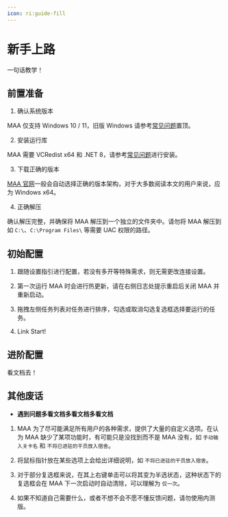 ```yaml
---
icon: ri:guide-fill
---
```


# 新手上路

一句话教学！

## 前置准备

1. 确认系统版本

MAA 仅支持 Windows 10 / 11，旧版 Windows 请参考[常见问题](常见问题.md)置顶。

2. 安装运行库

MAA 需要 VCRedist x64 和 .NET 8，请参考[常见问题](常见问题.md#可能性-2--运行库问题)进行安装。

3. 下载正确的版本

[MAA 官网](https://maa.plus/)一般会自动选择正确的版本架构，对于大多数阅读本文的用户来说，应为 Windows x64。

4. 正确解压

确认解压完整，并确保将 MAA 解压到一个独立的文件夹中。请勿将 MAA 解压到如 `C:\`、`C:\Program Files\` 等需要 UAC 权限的路径。

## 初始配置

1. 跟随设置指引进行配置，若没有多开等特殊需求，则无需更改连接设置。

2. 第一次运行 MAA 时会进行热更新，请在右侧日志处提示重启后关闭 MAA 并重新启动。

3. 拖拽左侧任务列表对任务进行排序，勾选或取消勾选复选框选择要运行的任务。

4. Link Start!

## 进阶配置

看文档去！

## 其他废话

- **遇到问题多看文档多看文档多看文档**

1. MAA 为了尽可能满足所有用户的各种需求，提供了大量的自定义选项。在认为 MAA 缺少了某项功能时，有可能只是没找到而不是 MAA 没有，如 `手动输入关卡名` 和 `不将已进驻的干员放入宿舍`。

2. 将鼠标指针放在某些选项上会给出详细说明，如 `不将已进驻的干员放入宿舍`。

3. 对于部分复选框来说，在其上右键单击可以将其变为半选状态，这种状态下的复选框会在 MAA 下一次启动时自动清除，可以理解为 `仅一次`。

4. 如果不知道自己需要什么，或者不想不会不愿不懂反馈问题，请勿使用内测版。
